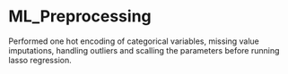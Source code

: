 # ML_Preprocessing
Performed one hot encoding of categorical variables, missing value imputations, handling outliers and scalling the parameters before running lasso regression.
